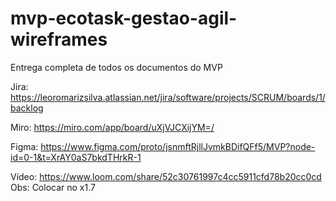 # mvp-ecotask-gestao-agil-wireframes

Entrega completa de todos os documentos do MVP

Jira: https://leoromarizsilva.atlassian.net/jira/software/projects/SCRUM/boards/1/backlog

Miro: https://miro.com/app/board/uXjVJCXijYM=/

Figma: https://www.figma.com/proto/jsnmftRjllJvmkBDifQFf5/MVP?node-id=0-1&t=XrAY0aS7bkdTHrkR-1

Vídeo: https://www.loom.com/share/52c30761997c4cc5911cfd78b20cc0cd
Obs: Colocar no x1.7 
